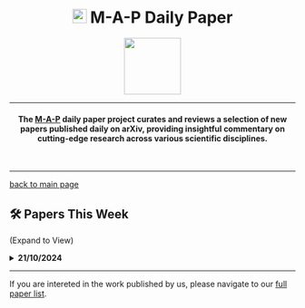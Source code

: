 <h1 align="center"><img src="https://cdn-avatars.huggingface.co/v1/production/uploads/63839e9962badff4326cf360/k4Q7R4XLDMp_1VF4C6GEd.jpeg" width="25"> M-A-P Daily Paper</h1>
<p align="center">
<a href="https://github.com/DenverCoder1/readme-typing-svg"><img src="https://media.giphy.com/media/Rn26lWjqA0uUU/giphy.gif" width="100"></a>
</p>
<hr/>
<h4 align="center">The <a href=https://m-a-p.ai>M-A-P</a> daily paper project curates and reviews a selection of new papers published daily on arXiv, providing insightful commentary on cutting-edge research across various scientific disciplines.</h4>
<br>
<hr/>

[back to main page](https://m-a-p.ai/DailyPaper)


## 🛠️ Papers This Week 

(Expand to View)

<details>
<summary> <b>21/10/2024</b> </summary>

<table class="center">

| Paper | Comments |
|:-------------|:-------------|
| [Do LLMs "know" internally when they follow instructions?](https://arxiv.org/pdf/2410.14516) | The study employs linear probes across different layers and positions to identify dimensions associated with successful instruction following. This methodology connects with recent work on "Improving Instruction-Following in Language Models through Activation Steering." From a mechanical interpretability perspective, the findings suggest that abstract capabilities like instruction following correspond to linearly probeable parameters, implying similar patterns might exist for Chain of Thought reasoning. The potential for activation steering to enhance effective reasoning patterns represents a promising research direction. The value of parameter probing as a research methodology appears underappreciated in the field. |
| Do LLMs estimate uncertainty well in instruction-following? | The methodology for cross-model uncertainty comparison requires further verification, particularly regarding the proposed measures based on probability and mean token entropy. The study identifies Normalized p(true) as the most reliable evaluation metric. Additional verification is needed to understand the cross-model applicability of these metrics. The evolution of uncertainty during pre-training merits further investigation. |
| MomentumSMoE: Integrating Momentum into Sparse Mixture of Experts | The introduction of momentum into SMoE raises concerns about computational efficiency and model architecture constraints, particularly regarding Formula 9. The paper lacks clear justification for the fundamental role of momentum in SMoE. Further investigation of the implementation and codebase is warranted. |
| Optimizing Attention with Mirror Descent: Generalized Max-Margin Token Selection | The paper presents a novel attention mechanism. Detailed formula analysis pending. |
| How Does Data Diversity Shape the Weight Landscape of Neural Networks? | Key findings include: 1) Dropout tends to promote more uniform distribution of empirical spectral density (ESD), while weight decay leads to heavier tails. 2) Data diversity's effects on weight matrices align with dropout's impact and contrast with weight decay's effects. |
| Streaming Deep Reinforcement Learning Finally Works | Claims to stabilize Streaming DRL. Further verification needed to assess potential overclaiming. |
| Supervised Chain of Thought | The paper's primary contribution lies in introducing the concept of prompt space complexity. It proposes that search complexity is determined by total information volume and per-step information extraction, defined as C(m,s). This framework offers a more well-defined approach to quantifying CoT requirements across different task types compared to the vaguer concept of hops. |
| Almost-Linear RNNs Yield Highly Interpretable Symbolic Codes in Dynamical Systems Reconstruction | Notable for its design motivation and abstraction of linear subregions with self-convergent symbolic linear representations. The implications for CoT attention mechanisms suggest natural language generation may operate through state transitions corresponding to subregion representations. Questions remain regarding the symbolic linearity of these representations. |
| RA-BLIP: Multimodal Adaptive Retrieval-Augmented Bootstrapping Language-Image Pre-training | Addresses the widely acknowledged information bottleneck issue in MLLM encoders. The approach targets specific token-patch correspondences. Potential improvements could involve dynamic, context-aware sub-image framing based on text embeddings, though training complexity may present challenges. |
| Speciesism in Natural Language Processing Research | Documents LLMs' learned biases regarding non-human animals, reflecting human prejudices. |
| Associative memory and dead neurons | Examines neurons exhibiting activation function saturation. Merits further investigation. |
| Latent Weight Diffusion: Generating Policies from Trajectories | Presents potential benefits for cross-game Decision Transformer generalization. The approach models different policy behaviors using latent variable z, deriving target policy function distributions through conditional independence. The policy representation shows promise for cross-game generalization. |
| On Partial Prototype Collapse in the DINO Family of Self-Supervised Methods | Further analysis pending. |
| Provable Benefits of Complex Parameterizations for Structured State Space Models | Provides experimental validation of complex parameterization benefits for SSMs. Key finding demonstrates higher dimensional utilization in complex parameterization, though experiments remain relatively simple. Formula verification pending. |
| In-context learning and Occam's razor | Noteworthy sections include 3.1 and 3.5, highlighting prefix encoding differences and theoretically establishing prefix encoding length as a tight upper bound for dataset and model complexity. The framework redefines ICL-based meta-learning objectives through minimizing prefix encoding length across multiple tasks. |
| RepoGraph: Enhancing AI Software Engineering with Repository-level Code Graph | While not groundbreaking, the graph-based code modeling approach aligns with effective representation strategies for both code and mathematics. Connected to early attempts at RL-optimized reasoning for DAGs. |

</table>

</details>
<hr/>

If you are intereted in the work published by us, please navigate to our [full paper list](https://huggingface.co/collections/m-a-p/m-a-p-full-paper-list-65e070a694c7b01c5547fbff).
